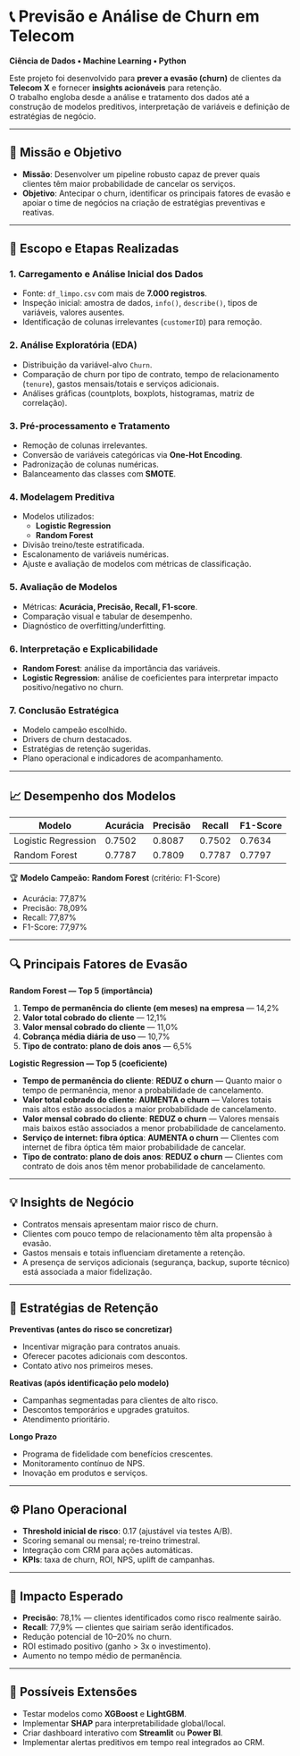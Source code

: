 # 📞 Previsão e Análise de Churn em Telecom

**Ciência de Dados • Machine Learning • Python**

Este projeto foi desenvolvido para **prever a evasão (churn)** de clientes da **Telecom X** e fornecer **insights acionáveis** para retenção.  
O trabalho engloba desde a análise e tratamento dos dados até a construção de modelos preditivos, interpretação de variáveis e definição de estratégias de negócio.

---

## 🎯 Missão e Objetivo
- **Missão**: Desenvolver um pipeline robusto capaz de prever quais clientes têm maior probabilidade de cancelar os serviços.
- **Objetivo**: Antecipar o churn, identificar os principais fatores de evasão e apoiar o time de negócios na criação de estratégias preventivas e reativas.

---

## 🧠 Escopo e Etapas Realizadas

### 1. Carregamento e Análise Inicial dos Dados
- Fonte: `df_limpo.csv` com mais de **7.000 registros**.
- Inspeção inicial: amostra de dados, `info()`, `describe()`, tipos de variáveis, valores ausentes.
- Identificação de colunas irrelevantes (`customerID`) para remoção.

### 2. Análise Exploratória (EDA)
- Distribuição da variável-alvo `Churn`.
- Comparação de churn por tipo de contrato, tempo de relacionamento (`tenure`), gastos mensais/totais e serviços adicionais.
- Análises gráficas (countplots, boxplots, histogramas, matriz de correlação).

### 3. Pré-processamento e Tratamento
- Remoção de colunas irrelevantes.
- Conversão de variáveis categóricas via **One-Hot Encoding**.
- Padronização de colunas numéricas.
- Balanceamento das classes com **SMOTE**.

### 4. Modelagem Preditiva
- Modelos utilizados:
  - **Logistic Regression**
  - **Random Forest**
- Divisão treino/teste estratificada.
- Escalonamento de variáveis numéricas.
- Ajuste e avaliação de modelos com métricas de classificação.

### 5. Avaliação de Modelos
- Métricas: **Acurácia, Precisão, Recall, F1-score**.
- Comparação visual e tabular de desempenho.
- Diagnóstico de overfitting/underfitting.

### 6. Interpretação e Explicabilidade
- **Random Forest**: análise da importância das variáveis.
- **Logistic Regression**: análise de coeficientes para interpretar impacto positivo/negativo no churn.

### 7. Conclusão Estratégica
- Modelo campeão escolhido.
- Drivers de churn destacados.
- Estratégias de retenção sugeridas.
- Plano operacional e indicadores de acompanhamento.

---

## 📈 Desempenho dos Modelos

| Modelo              | Acurácia | Precisão | Recall  | F1-Score |
|---------------------|----------|----------|---------|----------|
| Logistic Regression | 0.7502   | 0.8087   | 0.7502  | 0.7634   |
| Random Forest       | 0.7787   | 0.7809   | 0.7787  | 0.7797   |

🏆 **Modelo Campeão:** **Random Forest** (critério: F1-Score)  
- Acurácia: 77,87%  
- Precisão: 78,09%  
- Recall: 77,87%  
- F1-Score: 77,97%

---

## 🔍 Principais Fatores de Evasão

**Random Forest — Top 5 (importância)**  
1. **Tempo de permanência do cliente (em meses) na empresa** — 14,2%  
2. **Valor total cobrado do cliente** — 12,1%  
3. **Valor mensal cobrado do cliente** — 11,0%  
4. **Cobrança média diária de uso** — 10,7%  
5. **Tipo de contrato: plano de dois anos** — 6,5%  

**Logistic Regression — Top 5 (coeficiente)**  
- **Tempo de permanência do cliente**: **REDUZ o churn** — Quanto maior o tempo de permanência, menor a probabilidade de cancelamento.  
- **Valor total cobrado do cliente**: **AUMENTA o churn** — Valores totais mais altos estão associados a maior probabilidade de cancelamento.  
- **Valor mensal cobrado do cliente**: **REDUZ o churn** — Valores mensais mais baixos estão associados a menor probabilidade de cancelamento.  
- **Serviço de internet: fibra óptica**: **AUMENTA o churn** — Clientes com internet de fibra óptica têm maior probabilidade de cancelar.  
- **Tipo de contrato: plano de dois anos**: **REDUZ o churn** — Clientes com contrato de dois anos têm menor probabilidade de cancelamento.  

---

## 💡 Insights de Negócio
- Contratos mensais apresentam maior risco de churn.
- Clientes com pouco tempo de relacionamento têm alta propensão à evasão.
- Gastos mensais e totais influenciam diretamente a retenção.
- A presença de serviços adicionais (segurança, backup, suporte técnico) está associada a maior fidelização.

---

## 🎯 Estratégias de Retenção

**Preventivas (antes do risco se concretizar)**  
- Incentivar migração para contratos anuais.  
- Oferecer pacotes adicionais com descontos.  
- Contato ativo nos primeiros meses.

**Reativas (após identificação pelo modelo)**  
- Campanhas segmentadas para clientes de alto risco.  
- Descontos temporários e upgrades gratuitos.  
- Atendimento prioritário.

**Longo Prazo**  
- Programa de fidelidade com benefícios crescentes.  
- Monitoramento contínuo de NPS.  
- Inovação em produtos e serviços.

---

## ⚙️ Plano Operacional
- **Threshold inicial de risco**: 0.17 (ajustável via testes A/B).  
- Scoring semanal ou mensal; re-treino trimestral.  
- Integração com CRM para ações automáticas.  
- **KPIs**: taxa de churn, ROI, NPS, uplift de campanhas.

---

## 🚀 Impacto Esperado
- **Precisão**: 78,1% — clientes identificados como risco realmente sairão.  
- **Recall**: 77,9% — clientes que sairiam serão identificados.  
- Redução potencial de 10–20% no churn.  
- ROI estimado positivo (ganho > 3x o investimento).  
- Aumento no tempo médio de permanência.

---

## 📌 Possíveis Extensões
- Testar modelos como **XGBoost** e **LightGBM**.
- Implementar **SHAP** para interpretabilidade global/local.
- Criar dashboard interativo com **Streamlit** ou **Power BI**.
- Implementar alertas preditivos em tempo real integrados ao CRM.
